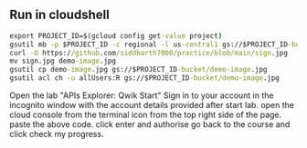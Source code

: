 ## Run in cloudshell

```cmd
export PROJECT_ID=$(gcloud config get-value project)
gsutil mb -p $PROJECT_ID -c regional -l us-central1 gs://$PROJECT_ID-bucket
curl -O https://github.com/siddharth7000/practice/blob/main/sign.jpg
mv sign.jpg demo-image.jpg
gsutil cp demo-image.jpg gs://$PROJECT_ID-bucket/demo-image.jpg
gsutil acl ch -u allUsers:R gs://$PROJECT_ID-bucket/demo-image.jpg
```

Open the lab "APIs Explorer: Qwik Start"
Sign in to your account in the incognito window with the account details provided after start lab.
open the cloud console from the terminal icon from the top right side of the page.
paste the above code.
click enter and authorise
go back to the course and click check my progress.

